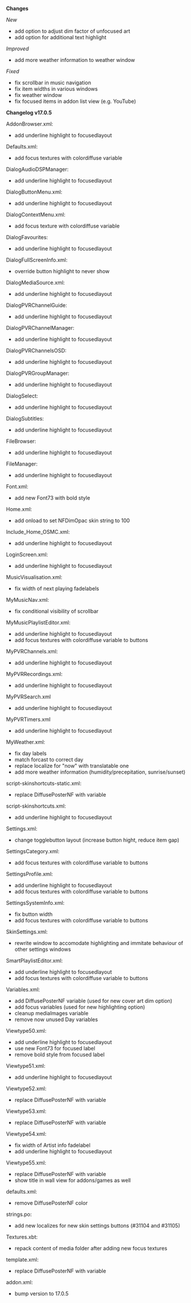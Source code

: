 **Changes**

_New_
- add option to adjust dim factor of unfocused art 
- add option for additional text highlight

_Improved_
- add more weather information to weather window

_Fixed_
- fix scrollbar in music navigation
- fix item widths in various windows
- fix weather window
- fix focused items in addon list view (e.g. YouTube)

**Changelog v17.0.5**

AddonBrowser.xml:
- add underline highlight to focusedlayout

Defaults.xml:
- add focus textures with colordiffuse variable

DialogAudioDSPManager:
- add underline highlight to focusedlayout

DialogButtonMenu.xml:
- add underline highlight to focusedlayout

DialogContextMenu.xml:
- add focus texture with colordiffuse variable

DialogFavourites:
- add underline highlight to focusedlayout

DialogFullScreenInfo.xml:
- override button highlight to never show

DialogMediaSource.xml:
- add underline highlight to focusedlayout

DialogPVRChannelGuide:
- add underline highlight to focusedlayout

DialogPVRChannelManager:
- add underline highlight to focusedlayout

DialogPVRChannelsOSD:
- add underline highlight to focusedlayout

DialogPVRGroupManager:
- add underline highlight to focusedlayout

DialogSelect:
- add underline highlight to focusedlayout

DialogSubtitles:
- add underline highlight to focusedlayout

FileBrowser:
- add underline highlight to focusedlayout

FileManager:
- add underline highlight to focusedlayout

Font.xml:
- add new Font73 with bold style

Home.xml:
- add onload to set NFDimOpac skin string to 100

Include_Home_OSMC.xml:
- add underline highlight to focusedlayout

LoginScreen.xml:
- add underline highlight to focusedlayout

MusicVisualisation.xml:
- fix width of next playing fadelabels

MyMusicNav.xml:
- fix conditional visibility of scrollbar

MyMusicPlaylistEditor.xml:
- add underline highlight to focusedlayout
- add focus textures with colordiffuse variable to buttons

MyPVRChannels.xml:
- add underline highlight to focusedlayout

MyPVRRecordings.xml:
- add underline highlight to focusedlayout

MyPVRSearch.xml
- add underline highlight to focusedlayout

MyPVRTimers.xml
- add underline highlight to focusedlayout

MyWeather.xml:
- fix day labels
- match forcast to correct day
- replace localize for "now" with translatable one
- add more weather information (humidity/precepitation, sunrise/sunset)

script-skinshortcuts-static.xml:
- replace DiffusePosterNF with variable

script-skinshortcuts.xml:
- add underline highlight to focusedlayout

Settings.xml:
- change togglebutton layout (increase button hight, reduce item gap)

SettingsCategory.xml:
- add focus textures with colordiffuse variable to buttons

SettingsProfile.xml:
- add underline highlight to focusedlayout
- add focus textures with colordiffuse variable to buttons

SettingsSystemInfo.xml:
- fix button width
- add focus textures with colordiffuse variable to buttons

SkinSettings.xml:
- rewrite window to accomodate highlighting and immitate behaviour of other settings windows

SmartPlaylistEditor.xml:
- add underline highlight to focusedlayout
- add focus textures with colordiffuse variable to buttons

Variables.xml:
- add DiffusePosterNF variable (used for new cover art dim option)
- add focus variables (used for new highlighting option)
- cleanup mediaImages variable
- remove now unused Day variables

Viewtype50.xml:
- add underline highlight to focusedlayout
- use new Font73 for focused label
- remove bold style from focused label

Viewtype51.xml:
- add underline highlight to focusedlayout

Viewtype52.xml:
- replace DiffusePosterNF with variable

Viewtype53.xml:
- replace DiffusePosterNF with variable

Viewtype54.xml:
- fix width of Artist info fadelabel
- add underline highlight to focusedlayout

Viewtype55.xml:
- replace DiffusePosterNF with variable
- show title in wall view for addons/games as well

defaults.xml:
- remove DiffusePosterNF color

strings.po:
- add new localizes for new skin settings buttons (#31104 and #31105)

Textures.xbt:
- repack content of media folder after adding new focus textures

template.xml:
- replace DiffusePosterNF with variable

addon.xml:
- bump version to 17.0.5